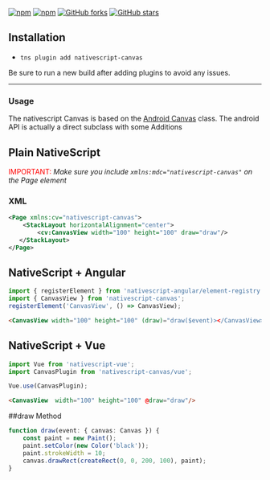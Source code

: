 [![npm](https://img.shields.io/npm/v/nativescript-canvas.svg)](https://www.npmjs.com/package/nativescript-canvas)
[![npm](https://img.shields.io/npm/dt/nativescript-canvas.svg?label=npm%20downloads)](https://www.npmjs.com/package/nativescript-canvas)
[![GitHub forks](https://img.shields.io/github/forks/Akylas/nativescript-canvas.svg)](https://github.com/Akylas/nativescript-canvas/network)
[![GitHub stars](https://img.shields.io/github/stars/Akylas/nativescript-canvas.svg)](https://github.com/Akylas/nativescript-canvas/stargazers)

## Installation

* `tns plugin add nativescript-canvas`

Be sure to run a new build after adding plugins to avoid any issues.

---


### Usage

The nativescript Canvas is based on the [Android Canvas](https://developer.android.com/reference/android/graphics/Canvas) class.
The android API is actually a direct subclass with some Additions

## Plain NativeScript

<span style="color:red">IMPORTANT: </span>_Make sure you include `xmlns:mdc="nativescript-canvas"` on the Page element_

### XML

```XML
<Page xmlns:cv="nativescript-canvas">
    <StackLayout horizontalAlignment="center">
        <cv:CanvasView width="100" height="100" draw="draw"/>
   </StackLayout>
</Page>
```

## NativeScript + Angular

```typescript
import { registerElement } from 'nativescript-angular/element-registry';
import { CanvasView } from 'nativescript-canvas';
registerElement('CanvasView', () => CanvasView);
```

```html
<CanvasView width="100" height="100" (draw)="draw($event)></CanvasView>
```

## NativeScript + Vue

```javascript
import Vue from 'nativescript-vue';
import CanvasPlugin from 'nativescript-canvas/vue';

Vue.use(CanvasPlugin);
```

```html
<CanvasView  width="100" height="100" @draw="draw"/>
```

##draw Method 
```typescript
function draw(event: { canvas: Canvas }) {
    const paint = new Paint();
    paint.setColor(new Color('black'));
    paint.strokeWidth = 10;
    canvas.drawRect(createRect(0, 0, 200, 100), paint);
}
```
